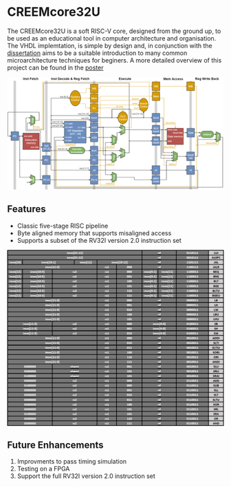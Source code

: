 # CREEMcore32U
The CREEMcore32U is a soft RISC-V core, designed from the ground up, to be used as an educational tool in computer architecture and organisation. The VHDL implemtation, is simple by design and, in conjunction with the [dissertation](/docs/Dissertation.pdf) aims to be a suitable introduction to many common microarchitecture techniques for beginers. A more detailed overview of this project can be found in the [poster](/docs/Poster.pdf)

![](docs/images/Full_Data_Flow.png)

## Features
* Classic five-stage RISC pipeline
* Byte aligned memory that supports misaligned access
* Supports a subset of the RV32I version 2.0 instruction set

![](docs/images/Instruction_Set.png)

## Future Enhancements
1. Improvments to pass timing simulation
2. Testing on a FPGA
3. Support the full RV32I version 2.0 instruction set